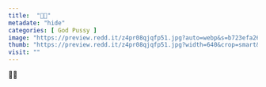 ```yaml
---
title:  "👅👅"
metadate: "hide"
categories: [ God Pussy ]
image: "https://preview.redd.it/z4pr08qjqfp51.jpg?auto=webp&s=b723efa266d20b9efbe35144aa9f8685a34e71d4"
thumb: "https://preview.redd.it/z4pr08qjqfp51.jpg?width=640&crop=smart&auto=webp&s=0b289e456b25a955cb7c0e124aed62d1f234dedd"
visit: ""
---
```

👅👅
